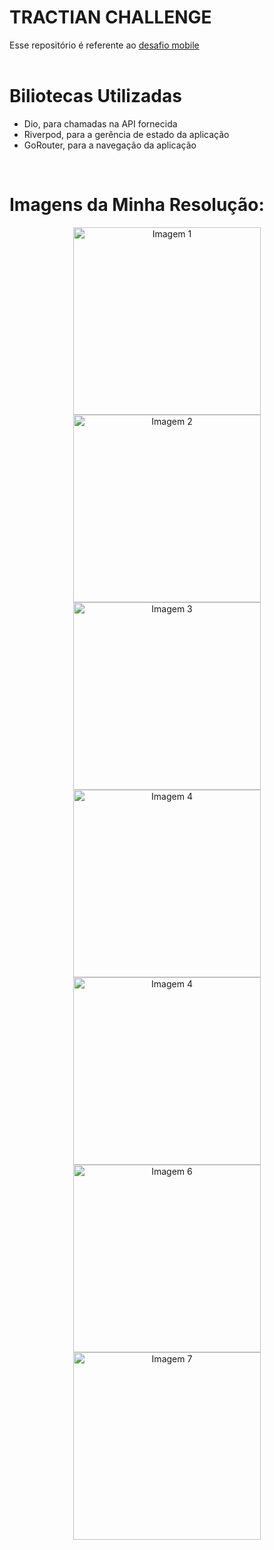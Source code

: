 # TRACTIAN CHALLENGE
Esse repositório é referente ao [desafio mobile](https://github.com/tractian/challenges/blob/main/mobile/README.md)
<br>
<br>

# Biliotecas Utilizadas
- Dio, para chamadas na API fornecida
- Riverpod, para a gerência de estado da aplicação
- GoRouter, para a navegação da aplicação
<br>

# Imagens da Minha Resolução:

<p align="center">
  <img src="https://github.com/Kzrtt/tractian_challenge/blob/main/assets/captura1.png" alt="Imagem 1" width="300" />
  <img src="https://github.com/Kzrtt/tractian_challenge/blob/main/assets/captura2.png" alt="Imagem 2" width="300" />
  <img src="https://github.com/Kzrtt/tractian_challenge/blob/main/assets/captura3.png" alt="Imagem 3" width="300" />
  <img src="https://github.com/Kzrtt/tractian_challenge/blob/main/assets/captura4.png" alt="Imagem 4" width="300" />
  <img src="https://github.com/Kzrtt/tractian_challenge/blob/main/assets/captura5.png" alt="Imagem 4" width="300" />
  <img src="https://github.com/Kzrtt/tractian_challenge/blob/main/assets/captura6.png" alt="Imagem 6" width="300" />
  <img src="https://github.com/Kzrtt/tractian_challenge/blob/main/assets/captura7.png" alt="Imagem 7" width="300" />
</p>
